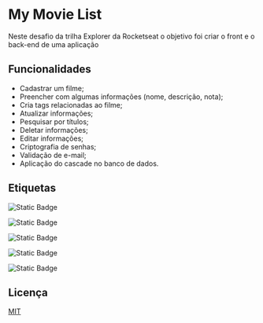 # My Movie List

Neste desafio da trilha Explorer da Rocketseat o objetivo foi criar o front e o back-end de uma aplicação

## Funcionalidades

- Cadastrar um filme;
- Preencher com algumas informações (nome, descrição, nota);
- Cria tags relacionadas ao filme;
- Atualizar informações;
- Pesquisar por títulos;
- Deletar informações;
- Editar informações;
- Criptografia de senhas;
- Validação de e-mail;
- Aplicação do cascade no banco de dados.


## Etiquetas

![Static Badge](https://img.shields.io/badge/html5-gray?logo=html5)

![Static Badge](https://img.shields.io/badge/css3-gray?logo=css3)

![Static Badge](https://img.shields.io/badge/javascript-gray?logo=javascript)

![Static Badge](https://img.shields.io/badge/node.js-gray?logo=node.js)

![Static Badge](https://img.shields.io/badge/sqlite-gray?logo=sqlite)

## Licença

[MIT](https://choosealicense.com/licenses/mit/)

